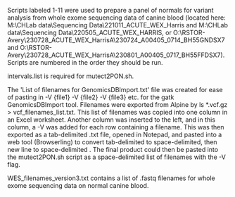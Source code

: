 Scripts labeled 1-11 were used to prepare a panel of normals for variant analysis from whole exome sequencing data of canine blood (located here: M:\CHLab data\Sequencing Data\221011_ACUTE_WEX_Harris and M:\CHLab data\Sequencing Data\220505_ACUTE_WEX_HARRIS, or O:\RSTOR-Avery\230728_ACUTE_WEX_HarrisA\230724_A00405_0714_BH55GNDSX7 and O:\RSTOR-Avery\230728_ACUTE_WEX_HarrisA\230801_A00405_0717_BH55FFDSX7). Scripts are numbered in the order they should be run.

intervals.list is required for mutect2PON.sh.

The 'List of filenames for GenomicsDBImport.txt' file was created for ease of pasting in -V {file1} -V {file2} -V {file3} etc. for the gatk GenomicsDBImport tool. Filenames were exported from Alpine by ls *.vcf.gz > vcf_filenames_list.txt. This list of filenames was copied into one column in an Excel worksheet. Another column was inserted to the left, and in this column, a -V was added for each row containing a filename. This was then exported as a tab-delimited .txt file, opened in Notepad, and pasted into a web tool (Browserling) to convert tab-delimited to space-delimited, then new line to space-delimited . The final product could then be pasted into the mutect2PON.sh script as a space-delimited list of filenames with the -V flag.

WES_filenames_version3.txt contains a list of .fastq filenames for whole exome sequencing data on normal canine blood.
